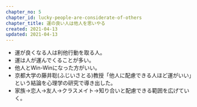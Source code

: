 ```yaml
---
chapter_no: 5
chapter_id: lucky-people-are-considerate-of-others
chapter_title: 運の良い人は他人を思いやる
created: 2021-04-13
updated: 2021-04-13
---
```

- 運が良くなる人は利他行動を取る人。
- 運は人が運んでくることが多い。
- 他人とWin-Winになった方がいい。
- 京都大学の藤井聡(ふじいさとる)教授「他人に配慮できる人ほど運がいい」という結論を心理学の研究で導き出した。
- 家族→恋人→友人→クラスメイト→知り合いと配慮できる範囲を広げていく。
